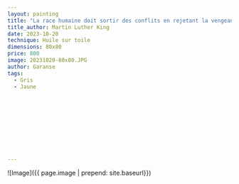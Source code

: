 ```yaml
---
layout: painting
title: "La race humaine doit sortir des conflits en rejetant la vengeance, l'agression et l'esprit de revanche.  Le moyen d'en sortir est l'Amour." 
title_author: Martin Luther King                                                          
date: 2023-10-20
technique: Huile sur toile 
dimensions: 80x80
price: 800
image: 20231020-80x80.JPG
author: Garanse
tags:
  - Gris
  - Jaune
  
  
  
  
  
  
  
  
  
  
---
```

![Image]({{ page.image | prepend: site.baseurl}})

